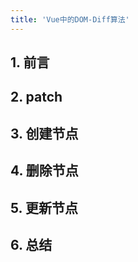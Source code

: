 ```yaml
---
title: 'Vue中的DOM-Diff算法'
---
```

## 1. 前言

## 2. patch

## 3. 创建节点

## 4. 删除节点

## 5. 更新节点

## 6. 总结
